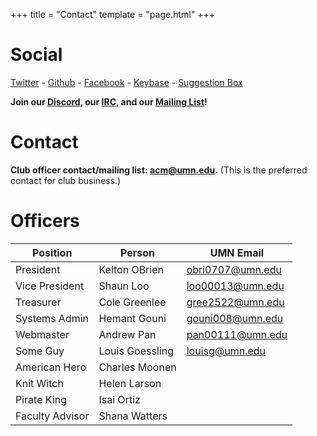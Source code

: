 +++
title = "Contact"
template = "page.html"
+++

Social
=============

[Twitter](https://twitter.com/acmumn) - 
[Github](https://github.com/acmumn) - 
[Facebook](https://www.facebook.com/acmuofmn) - 
[Keybase](https://keybase.io/team/acmumn) -
[Suggestion Box](https://z.umn.edu/suggest_acm)

**Join our [Discord](https://discord.gg/Uzt3adQ), our [IRC](/irc), and our [Mailing List](https://z.umn.edu/acmnews)!**

Contact
=======

**Club officer contact/mailing list: [acm@umn.edu](mailto:acm@umn.edu).** (This is the preferred contact for club business.)

Officers
========

| Position        | Person          | UMN Email                                   |
|-----------------|-----------------|---------------------------------------------|
| President       | Kelton OBrien  | [obri0707@umn.edu](mailto:obri0707@umn.edu) |
| Vice President  | Shaun Loo       | [loo00013@umn.edu](loo00013@umn.edu)        |
| Treasurer       | Cole Greenlee   | [gree2522@umn.edu](mailto:gree2522@umn.edu) |
| Systems Admin   | Hemant Gouni    | [gouni008@umn.edu](mailto:gouni008@umn.edu) |
| Webmaster       | Andrew Pan      | [pan00111@umn.edu](mailto:pan00111@umn.edu) |
| Some Guy        | Louis Goessling | [louisg@umn.edu](mailto:louisg@umn.edu)     |
| American Hero   | Charles Moonen  |                                             |
| Knit Witch      | Helen Larson    |                                             |
| Pirate King     | Isai Ortiz      |                                             |
| Faculty Advisor | Shana Watters   |                                             |
